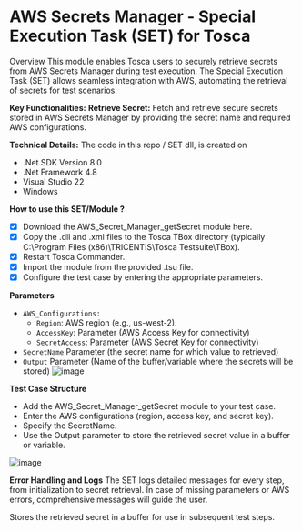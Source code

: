 # AWS Secrets Manager - Special Execution Task (SET) for Tosca
Overview
This module enables Tosca users to securely retrieve secrets from AWS Secrets Manager during test execution. The Special Execution Task (SET) allows seamless integration with AWS, automating the retrieval of secrets for test scenarios.

**Key Functionalities:**
**Retrieve Secret:** Fetch and retrieve secure secrets stored in AWS Secrets Manager by providing the secret name and required AWS configurations.

**Technical Details:**
The code in this repo / SET dll, is created on
  - .Net SDK Version 8.0
  - .Net Framework 4.8
  - Visual Studio 22
  - Windows
    
**How to use this SET/Module ?**
  - [x]  Download the AWS_Secret_Manager_getSecret module here.
  - [x]  Copy the .dll and .xml files to the Tosca TBox directory (typically C:\Program Files (x86)\TRICENTIS\Tosca Testsuite\TBox).
  - [x]  Restart Tosca Commander.
  - [x]  Import the module from the provided .tsu file.
  - [x]  Configure the test case by entering the appropriate parameters.

**Parameters**
-  `AWS_Configurations: `
    - `Region`: AWS region (e.g., us-west-2).
    - `AccessKey`: Parameter (AWS Access Key for connectivity)
    - `SecretAccess`: Parameter (AWS Secret Key for connectivity)
  -  `SecretName` Parameter (the secret name for which value to retrieved)
  -  `Output` Parameter (Name of the buffer/variable where the secrets will be stored) 
![image](https://github.com/user-attachments/assets/be423bfa-351a-40aa-9d33-39de4420b2a0)

**Test Case Structure**
-  Add the AWS_Secret_Manager_getSecret module to your test case.
-  Enter the AWS configurations (region, access key, and secret key).
-   Specify the SecretName.
-   Use the Output parameter to store the retrieved secret value in a buffer or variable.

  
![image](https://github.com/user-attachments/assets/71fedfee-f4da-44fb-8f03-a6ce0926cd8e)

**Error Handling and Logs**
The SET logs detailed messages for every step, from initialization to secret retrieval.
In case of missing parameters or AWS errors, comprehensive messages will guide the user.


Stores the retrieved secret in a buffer for use in subsequent test steps.

